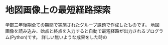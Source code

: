 # 地図画像上の最短経路探索
学部三年後期全ての期間で実施されたグループ課題で作成したものです。
地図画像を読み込み、始点と終点を入力すると自動で最短経路が出力されるプログラム(Python)です。
詳しい無いような成果をした時の
